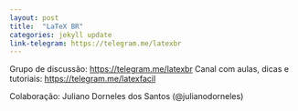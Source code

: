 ```yaml
---
layout: post
title:  "LaTeX BR"
categories: jekyll update
link-telegram: https://telegram.me/latexbr
---
```

Grupo de discussão: https://telegram.me/latexbr
Canal com aulas, dicas e tutoriais: https://telegram.me/latexfacil

Colaboração: Juliano Dorneles dos Santos (@julianodorneles)
